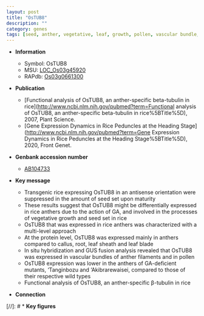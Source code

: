 ```yaml
---
layout: post
title: "OsTUB8"
description: ""
category: genes
tags: [seed, anther, vegetative, leaf, growth, pollen, vascular bundle, sheath, root]
---
```


* **Information**  
    + Symbol: OsTUB8  
    + MSU: [LOC_Os03g45920](http://rice.uga.edu/cgi-bin/ORF_infopage.cgi?orf=LOC_Os03g45920)  
    + RAPdb: [Os03g0661300](https://rapdb.dna.affrc.go.jp/locus/?name=Os03g0661300)  

* **Publication**  
    + [Functional analysis of OsTUB8, an anther-specific beta-tubulin in rice](http://www.ncbi.nlm.nih.gov/pubmed?term=Functional analysis of OsTUB8, an anther-specific beta-tubulin in rice%5BTitle%5D), 2007, Plant Science.
    + [Gene Expression Dynamics in Rice Peduncles at the Heading Stage](http://www.ncbi.nlm.nih.gov/pubmed?term=Gene Expression Dynamics in Rice Peduncles at the Heading Stage%5BTitle%5D), 2020, Front Genet.

* **Genbank accession number**  
    + [AB104733](http://www.ncbi.nlm.nih.gov/nuccore/AB104733)

* **Key message**  
    + Transgenic rice expressing OsTUB8 in an antisense orientation were suppressed in the amount of seed set upon maturity
    + These results suggest that OsTUB8 might be differentially expressed in rice anthers due to the action of GA, and involved in the processes of vegetative growth and seed set in rice
    + OsTUB8 that was expressed in rice anthers was characterized with a multi-level approach
    + At the protein level, OsTUB8 was expressed mainly in anthers compared to callus, root, leaf sheath and leaf blade
    + In situ hybridization and GUS fusion analysis revealed that OsTUB8 was expressed in vascular bundles of anther filaments and in pollen
    + OsTUB8 expression was lower in the anthers of GA-deficient mutants, ‘Tanginbozu and ‘Akibrarewaisei, compared to those of their respective wild types
    + Functional analysis of OsTUB8, an anther-specific β-tubulin in rice

* **Connection**  

[//]: # * **Key figures**  


